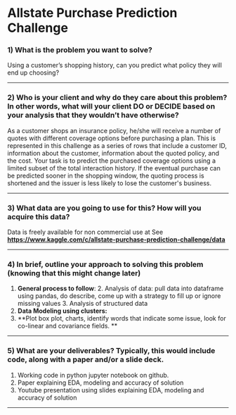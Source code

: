 # Allstate Purchase Prediction Challenge

### 1) What is the problem you want to solve?
Using a customer’s shopping history, can you predict what policy they will end up choosing?


------------


### 2) Who is your client and why do they care about this problem? In other words, what will your client DO or DECIDE based on your analysis that they wouldn’t have otherwise?
As a customer shops an insurance policy, he/she will receive a number of quotes with different coverage options before purchasing a plan. This is represented in this challenge as a series of rows that include a customer ID, information about the customer, information about the quoted policy, and the cost. Your task is to predict the purchased coverage options using a limited subset of the total interaction history. If the eventual purchase can be predicted sooner in the shopping window, the quoting process is shortened and the issuer is less likely to lose the customer's business.


------------


### 3) What data are you going to use for this? How will you acquire this data?
Data is freely available for non commercial use at See **https://www.kaggle.com/c/allstate-purchase-prediction-challenge/data**

------------


### 4) In brief, outline your approach to solving this problem (knowing that this might change later)
1. **General process to follow**:
	2. Analysis of data: pull data into dataframe using pandas, do describe, come up with a strategy to fill up or ignore missing values
	3. Analysis of structured data
6. **Data Modeling using clusters:**
10. **Plot box plot, charts, identify words that indicate some issue, look for co-linear and covariance fields.  **

------------


### 5) What are your deliverables? Typically, this would include code, along with a paper and/or a slide deck.

1. Working code in python jupyter notebook on github.
2. Paper explaining EDA, modeling and accuracy of solution
3. Youtube presentation using slides explaining EDA, modeling and accuracy of solution

------------


